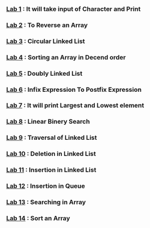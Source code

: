 ### [Lab 1](https://github.com/jatindhobi/DS-Program/blob/main/2.c) : It will take input of Character and Print
### [Lab 2](https://github.com/jatindhobi/DS-Program/blob/main/ArrayReverse.c) : To Reverse an Array
### [Lab 3](https://github.com/jatindhobi/DS-Program/blob/main/CircularLinkedList.c) : Circular Linked List
### [Lab 4](https://github.com/jatindhobi/DS-Program/blob/main/DecendArray.c) : Sorting an Array in Decend order
### [Lab 5](https://github.com/jatindhobi/DS-Program/blob/main/DoublyLinkedList.c) : Doubly Linked List
### [Lab 6](https://github.com/jatindhobi/DS-Program/blob/main/InfixToPostfix.c) : Infix Expression To Postfix Expression
### [Lab 7](https://github.com/jatindhobi/DS-Program/blob/main/LargestLowestEleArray.c) : It will print Largest and Lowest element
### [Lab 8](https://github.com/jatindhobi/DS-Program/blob/main/LinearBinarySearch.c) : Linear Binery Search
### [Lab 9](https://github.com/jatindhobi/DS-Program/blob/main/LinkedListTravrsal.c) : Traversal of Linked List
### [Lab 10](https://github.com/jatindhobi/DS-Program/blob/main/Linked_List_Deletion.c) : Deletion in Linked List
### [Lab 11](https://github.com/jatindhobi/DS-Program/blob/main/Linked_List_Insertion.c) : Insertion in Linked List
### [Lab 12](https://github.com/jatindhobi/DS-Program/blob/main/QueueInsertion.c) : Insertion in Queue
### [Lab 13](https://github.com/jatindhobi/DS-Program/blob/main/Searching.c) : Searching in Array
### [Lab 14](https://github.com/jatindhobi/DS-Program/blob/main/Sorting.c) : Sort an Array
